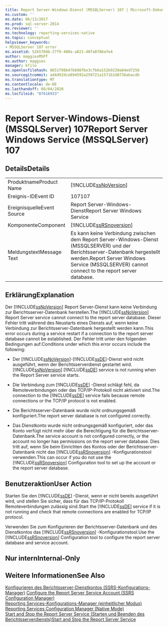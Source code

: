 ```yaml
---
title: Report Server-Windows-Dienst (MSSQLServer) 107 | Microsoft-Dokumentation
ms.custom: ''
ms.date: 06/13/2017
ms.prod: sql-server-2014
ms.reviewer: ''
ms.technology: reporting-services-native
ms.topic: conceptual
helpviewer_keywords:
- MSSQLServer 107 error
ms.assetid: 52b5704b-27f9-400a-a821-d8fa0786afe4
author: maggiesMSFT
ms.author: maggies
manager: kfile
ms.openlocfilehash: 8651f98b47b698fbe3cfb6a152b9220a84ed7256
ms.sourcegitcommit: ad4d92dce894592a259721a1571b1d8736abacdb
ms.translationtype: MT
ms.contentlocale: de-DE
ms.lasthandoff: 08/04/2020
ms.locfileid: "87616933"
---
```

# <a name="report-server-windows-service-mssqlserver-107"></a><span data-ttu-id="ac5d6-102">Report Server-Windows-Dienst (MSSQLServer) 107</span><span class="sxs-lookup"><span data-stu-id="ac5d6-102">Report Server Windows Service (MSSQLServer) 107</span></span>
    
## <a name="details"></a><span data-ttu-id="ac5d6-103">Details</span><span class="sxs-lookup"><span data-stu-id="ac5d6-103">Details</span></span>  
  
|||  
|-|-|  
|<span data-ttu-id="ac5d6-104">Produktname</span><span class="sxs-lookup"><span data-stu-id="ac5d6-104">Product Name</span></span>|[!INCLUDE[ssNoVersion](../../includes/ssnoversion-md.md)]|  
|<span data-ttu-id="ac5d6-105">Ereignis-ID</span><span class="sxs-lookup"><span data-stu-id="ac5d6-105">Event ID</span></span>|<span data-ttu-id="ac5d6-106">107</span><span class="sxs-lookup"><span data-stu-id="ac5d6-106">107</span></span>|  
|<span data-ttu-id="ac5d6-107">Ereignisquelle</span><span class="sxs-lookup"><span data-stu-id="ac5d6-107">Event Source</span></span>|<span data-ttu-id="ac5d6-108">Report Server-Windows-Dienst</span><span class="sxs-lookup"><span data-stu-id="ac5d6-108">Report Server Windows Service</span></span>|  
|<span data-ttu-id="ac5d6-109">Komponente</span><span class="sxs-lookup"><span data-stu-id="ac5d6-109">Component</span></span>|[!INCLUDE[ssRSnoversion](../../includes/ssrsnoversion-md.md)]|  
|<span data-ttu-id="ac5d6-110">Meldungstext</span><span class="sxs-lookup"><span data-stu-id="ac5d6-110">Message Text</span></span>|<span data-ttu-id="ac5d6-111">Es kann keine Verbindung zwischen dem Report Server-Windows-Dienst (MSSQLSERVER) und der Berichtsserver-Datenbank hergestellt werden.</span><span class="sxs-lookup"><span data-stu-id="ac5d6-111">Report Server Windows Service (MSSQLSERVER) cannot connect to the report server database.</span></span>|  
  
## <a name="explanation"></a><span data-ttu-id="ac5d6-112">Erklärung</span><span class="sxs-lookup"><span data-stu-id="ac5d6-112">Explanation</span></span>  
 <span data-ttu-id="ac5d6-113">Der [!INCLUDE[ssNoVersion](../../includes/ssnoversion-md.md)] Report Server-Dienst kann keine Verbindung zur Berichtsserver-Datenbank herstellen.</span><span class="sxs-lookup"><span data-stu-id="ac5d6-113">The [!INCLUDE[ssNoVersion](../../includes/ssnoversion-md.md)] Report Server service cannot connect to the report server database.</span></span> <span data-ttu-id="ac5d6-114">Dieser Fehler tritt während des Neustarts eines Diensts auf, wenn keine Verbindung zur Berichtsserver-Datenbank hergestellt werden kann.</span><span class="sxs-lookup"><span data-stu-id="ac5d6-114">This error occurs during a service restart if a connection to the report server database cannot be established.</span></span> <span data-ttu-id="ac5d6-115">Der Fehler tritt unter den folgenden Bedingungen auf:</span><span class="sxs-lookup"><span data-stu-id="ac5d6-115">Conditions under which this error occurs include the following:</span></span>  
  
-   <span data-ttu-id="ac5d6-116">Der [!INCLUDE[ssNoVersion](../../includes/ssnoversion-md.md)]-[!INCLUDE[ssDE](../../includes/ssde-md.md)]-Dienst wird nicht ausgeführt, wenn der Berichtsserverdienst gestartet wird.</span><span class="sxs-lookup"><span data-stu-id="ac5d6-116">[!INCLUDE[ssNoVersion](../../includes/ssnoversion-md.md)] [!INCLUDE[ssDE](../../includes/ssde-md.md)] service is not running when the Report Server service starts.</span></span>  
  
-   <span data-ttu-id="ac5d6-117">Die Verbindung zum [!INCLUDE[ssDE](../../includes/ssde-md.md)] -Dienst schlägt fehl, da Remoteverbindungen oder das TCP/IP-Protokoll nicht aktiviert sind.</span><span class="sxs-lookup"><span data-stu-id="ac5d6-117">The connection to the [!INCLUDE[ssDE](../../includes/ssde-md.md)] service fails because remote connections or the TCP/IP protocol is not enabled.</span></span>  
  
-   <span data-ttu-id="ac5d6-118">Die Berichtsserver-Datenbank wurde nicht ordnungsgemäß konfiguriert.</span><span class="sxs-lookup"><span data-stu-id="ac5d6-118">The report server database is not configured correctly.</span></span>  
  
-   <span data-ttu-id="ac5d6-119">Das Dienstkonto wurde nicht ordnungsgemäß konfiguriert, oder das Konto verfügt nicht mehr über die Berechtigung für die Berichtsserver-Datenbank.</span><span class="sxs-lookup"><span data-stu-id="ac5d6-119">The service account is not configured correctly, or the account no longer has permissions on the report server database.</span></span> <span data-ttu-id="ac5d6-120">Dies tritt auf, wenn Sie beim Einrichten des Kontos oder der Berichtsserver-Datenbank nicht das [!INCLUDE[ssRSnoversion](../../includes/ssrsnoversion-md.md)] -Konfigurationstool verwenden.</span><span class="sxs-lookup"><span data-stu-id="ac5d6-120">This can occur if you do not use the [!INCLUDE[ssRSnoversion](../../includes/ssrsnoversion-md.md)] Configuration tool to set up the account or the report server database.</span></span>  
  
## <a name="user-action"></a><span data-ttu-id="ac5d6-121">Benutzeraktion</span><span class="sxs-lookup"><span data-stu-id="ac5d6-121">User Action</span></span>  
 <span data-ttu-id="ac5d6-122">Starten Sie den [!INCLUDE[ssDE](../../includes/ssde-md.md)] -Dienst, wenn er nicht bereits ausgeführt wird, und stellen Sie sicher, dass für das TCP/IP-Protokoll Remoteverbindungen zulässig sind.</span><span class="sxs-lookup"><span data-stu-id="ac5d6-122">Start the [!INCLUDE[ssDE](../../includes/ssde-md.md)] service if it is not running and check that remote connections are enabled for TCP/IP protocol.</span></span>  
  
 <span data-ttu-id="ac5d6-123">Verwenden Sie zum Konfigurieren der Berichtsserver-Datenbank und des Dienstkontos das [!INCLUDE[ssRSnoversion](../../includes/ssrsnoversion-md.md)] -Konfigurationstool.</span><span class="sxs-lookup"><span data-stu-id="ac5d6-123">Use the [!INCLUDE[ssRSnoversion](../../includes/ssrsnoversion-md.md)] Configuration tool to configure the report server database and service account.</span></span>  
  
## <a name="internal-only"></a><span data-ttu-id="ac5d6-124">Nur intern</span><span class="sxs-lookup"><span data-stu-id="ac5d6-124">Internal-Only</span></span>  
  
## <a name="see-also"></a><span data-ttu-id="ac5d6-125">Weitere Informationen</span><span class="sxs-lookup"><span data-stu-id="ac5d6-125">See Also</span></span>  
 <span data-ttu-id="ac5d6-126">[Konfigurieren des Berichtsserver-Dienstkontos &#40;SSRS-Konfigurations-Manager&#41;](../install-windows/configure-the-report-server-service-account-ssrs-configuration-manager.md) </span><span class="sxs-lookup"><span data-stu-id="ac5d6-126">[Configure the Report Server Service Account &#40;SSRS Configuration Manager&#41;](../install-windows/configure-the-report-server-service-account-ssrs-configuration-manager.md) </span></span>  
 <span data-ttu-id="ac5d6-127">[Reporting Services-Konfigurations-Manager &#40;einheitlicher Modus&#41;](../../sql-server/install/reporting-services-configuration-manager-native-mode.md) </span><span class="sxs-lookup"><span data-stu-id="ac5d6-127">[Reporting Services Configuration Manager &#40;Native Mode&#41;](../../sql-server/install/reporting-services-configuration-manager-native-mode.md) </span></span>  
 [<span data-ttu-id="ac5d6-128">Start and Stop the Report Server Service (Starten und Beenden des Berichtsserverdiensts)</span><span class="sxs-lookup"><span data-stu-id="ac5d6-128">Start and Stop the Report Server Service</span></span>](../report-server/start-and-stop-the-report-server-service.md)  
  
  
